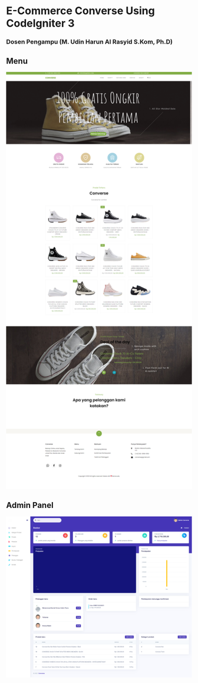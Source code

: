# E-Commerce Converse Using CodeIgniter 3
### Dosen Pengampu (M. Udin Harun Al Rasyid S.Kom, Ph.D)

<h2>Menu</h2>
<img width="1200" alt="menu" src="https://github.com/Halimp07/ecommerce_with_codeigniter/blob/main/images/menu.png">
<!-- <img width="1200" alt="1.2-co" src="https://github.com/Halimp07/ecommerce_with_codeigniter/blob/main/images/1.2-co.png">
<img width="1200" alt="1.3-payment" src="https://github.com/Halimp07/ecommerce_with_codeigniter/blob/main/images/1.3-payment.png"> -->
<h2>Admin Panel</h2>
<img width="1200" alt="2-admin-panel" src="https://github.com/Halimp07/ecommerce_with_codeigniter/blob/main/images/2-admin-panel.png">


